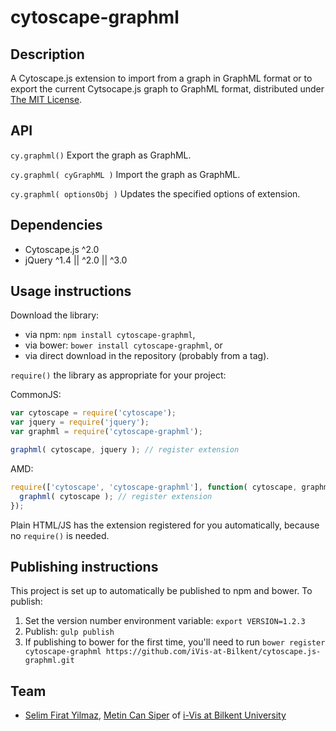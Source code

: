cytoscape-graphml
================================================================================

## Description

A Cytoscape.js extension to import from a graph in GraphML format or to export the current Cytsocape.js graph to GraphML format, distributed under [The MIT License](https://opensource.org/licenses/MIT).


## API

`cy.graphml()`
Export the graph as GraphML.

`cy.graphml( cyGraphML )`
Import the graph as GraphML.

`cy.graphml( optionsObj )`
Updates the specified options of extension.


## Dependencies

 * Cytoscape.js ^2.0
 * jQuery ^1.4 || ^2.0 || ^3.0
 

## Usage instructions

Download the library:
 * via npm: `npm install cytoscape-graphml`,
 * via bower: `bower install cytoscape-graphml`, or
 * via direct download in the repository (probably from a tag).

`require()` the library as appropriate for your project:

CommonJS:
```js
var cytoscape = require('cytoscape');
var jquery = require('jquery');
var graphml = require('cytoscape-graphml');

graphml( cytoscape, jquery ); // register extension
```

AMD:
```js
require(['cytoscape', 'cytoscape-graphml'], function( cytoscape, graphml ){
  graphml( cytoscape ); // register extension
});
```

Plain HTML/JS has the extension registered for you automatically, because no `require()` is needed.


## Publishing instructions

This project is set up to automatically be published to npm and bower.  To publish:

1. Set the version number environment variable: `export VERSION=1.2.3`
1. Publish: `gulp publish`
1. If publishing to bower for the first time, you'll need to run `bower register cytoscape-graphml https://github.com/iVis-at-Bilkent/cytoscape.js-graphml.git`

## Team

  * [Selim Firat Yilmaz](https://github.com/mrsfy), [Metin Can Siper](https://github.com/metincansiper) of [i-Vis at Bilkent University](http://www.cs.bilkent.edu.tr/~ivis)
